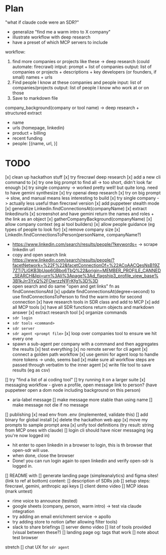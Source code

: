 # Plan 

"what if claude code were an SDR?"
- generalize "find me a warm intro to X company"
- illustrate workflow with deep research
- have a preset of which MCP servers to include

workflow:
1. find more companies or projects like these -> deep research (could automate: firecrawl)
  intput: prompt + list of companies
  output: list of companies or projects + descriptions + key developers (or founders, if small) names + urls
2. Find people I know at these companies and people 
  input: list of companies/projects
  output: list of people I know who work at or on those 
3. Save to markdown file

company_background(company or tool name) -> deep research + structured extract
- name
- urls (homepage, linkedin)
- product + billing
- recent funding
- people: [{name, url, }]



# TODO

[x] clean up hackathon stuff
[x] try firecrawl deep research
  [x] add a new cli command to
  [x] try one big prompt to find all -> too short, didn't look far enough
  [x] try single companny -> worked pretty well! but quite long. need to have gemini synthesize
[x] try openai deep research
  [x] try on big prompt -> slow, and manual means less interesting to build
  [x] try single company -> actually less useful than firecrawl version 
[x] add puppeteer stealth mode
[x] generalize Linkedin.findConnectionsAt(companyName) 
  [x] extract linkedinurls
  [x] screenshot and have gemini return the names and roles + the link as an object
[x] gatherCompanyBackground(companyName)
   [x] allow company context (eg ai tool builders)
   [x] allow people guidance (eg types of people to look for)
   [x] remove company size
[x] LinkedIn.findConnectionsToPerson(personName, companyName?) 
  - https://www.linkedin.com/search/results/people/?keywords=<name> <company name> -> scrape linkedin url
  - copy and open search link https://www.linkedin.com/search/results/people/?facetNetwork=%22F%22&facetConnectionOf=%22ACoAACQesNsB19Z7ZTj7LiGKB3bUqp6GBbo6TbQ%22&origin=MEMBER_PROFILE_CANNED_SEARCH&lipi=urn%3Ali%3Apage%3Ad_flagship3_profile_view_base%3B1kJrr3YxQ%2FOwrzzN1FrKfg%3D%3D
  - open search and do same "open and get links" fn as findConnectionsAtd
[x] update findConnectionsAt(degree=second) to use findConnectionsToPerson to find the warm intro for second connection
[x] have research tools in SDR class and add to MCP
[x] add all MCP tools
[x] have all SDR functions return objects and markdown answer
[x] extract research tool
[x] organize commands
  - `sdr login`
  - `sdr tools <command>` 
  - `sdr server`
  - `sdr agent <prompt file>`
[x] loop over companies tool to ensure we hit every one 
  - spawn a sub-agent per company with a command and then aggregates the results
[x] test everything
[x] no remote server for cli agent
[x] connect a golden path workflow
[x] use gemini for agent loop to handle more tokens
  -> undo, seems bad
[x] make sure all workflow steps are passed through verbatim to the inner agent
[x] write file tool to save results (eg as csv)

[] try "find a list of ai coding tool"
[] try running it on a larger suite
[x] messaging workflow - given a profile, open message link to person? (have puppeteer open a dom node including background on this person)
  - aria-label message
[] make message more stable than using name
[] make message not die if no message

[] publishing
  [x] read env from .env (implemented, validate this)
  [] add binary for global install
  [x] delete the hackathon web app
  [x] move my prompts to sample prompt area
  [x] unify tool definitions (try result: string from MCP ones with claude)
[] login cli should have nicer messaging (eg you're now logged in)
  - hit enter to open linkedin in a browser to login, this is th browser that open-sdr will use. 
  - when done, close the browser
  - Done! you can run login again to open linkedin and verify open-sdr is logged in.
  
[] README with 
[] generate landing page (simpleanalytics) and figma sites! (link to ref at bottom)
content:
[] description of SDRs job
[] setup steps: firecrawl, gemini, anthropic api keys
[] client demo video
[] MCP ideas (mark untest)
  - rime voice to announce (tested)
  - google sheets (company, person, warm intro) -> test via claude integration
  - try adding an email enrichment service -> apollo
  - try adding store to notion (after allowing filter tools)
  - slack to share briefings
[] server demo video
[] list of tools provided (visual between these?)
[] landing page og: tags that work
[] note about test browser

stretch
[] chat UX for `sdr agent`